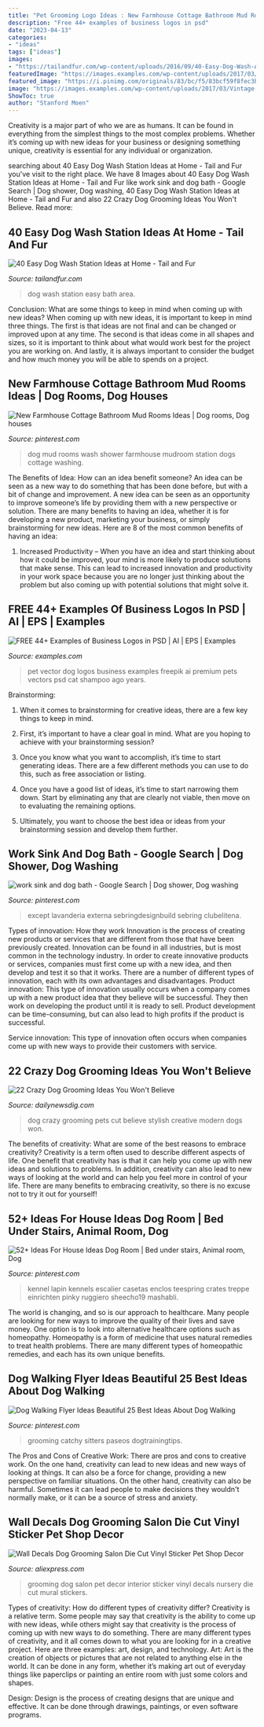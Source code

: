 ```yaml
---
title: "Pet Grooming Logo Ideas : New Farmhouse Cottage Bathroom Mud Rooms Ideas"
description: "Free 44+ examples of business logos in psd"
date: "2023-04-13"
categories:
- "ideas"
tags: ["ideas"]
images:
- "https://tailandfur.com/wp-content/uploads/2016/09/40-Easy-Dog-Wash-Area-Ideas-10.jpg"
featuredImage: "https://images.examples.com/wp-content/uploads/2017/03/Vintage-Pet-Business-Logo.jpg"
featured_image: "https://i.pinimg.com/originals/83/bc/f5/83bcf59f8fec3b9b3841a6a36791b70a.jpg"
image: "https://images.examples.com/wp-content/uploads/2017/03/Vintage-Pet-Business-Logo.jpg"
ShowToc: true
author: "Stanford Moen"
---
```



Creativity is a major part of who we are as humans. It can be found in everything from the simplest things to the most complex problems. Whether it’s coming up with new ideas for your business or designing something unique, creativity is essential for any individual or organization.

	

		
searching about 40 Easy Dog Wash Station Ideas at Home - Tail and Fur you've visit to the right place. We have 8 Images about 40 Easy Dog Wash Station Ideas at Home - Tail and Fur like work sink and dog bath - Google Search | Dog shower, Dog washing, 40 Easy Dog Wash Station Ideas at Home - Tail and Fur and also 22 Crazy Dog Grooming Ideas You Won&#039;t Believe. Read more:
		
    
## 40 Easy Dog Wash Station Ideas At Home - Tail And Fur

<img loading=lazy src="https://tailandfur.com/wp-content/uploads/2016/09/40-Easy-Dog-Wash-Area-Ideas-10.jpg" onerror="this.onerror=null;this.src='https://tse4.mm.bing.net/th?id=OIP.-dWn_VQ7IVCcucjtFwDc4QHaLH&amp;pid=15.1';" alt="40 Easy Dog Wash Station Ideas at Home - Tail and Fur">

_Source: tailandfur.com_

>dog wash station easy bath area. 

	

Conclusion: What are some things to keep in mind when coming up with new ideas?
When coming up with new ideas, it is important to keep in mind three things. The first is that ideas are not final and can be changed or improved upon at any time. The second is that ideas come in all shapes and sizes, so it is important to think about what would work best for the project you are working on. And lastly, it is always important to consider the budget and how much money you will be able to spends on a project.

    
## New Farmhouse Cottage Bathroom Mud Rooms Ideas | Dog Rooms, Dog Houses

<img loading=lazy src="https://i.pinimg.com/originals/f1/c5/f6/f1c5f62624a9580253662db402952a91.jpg" onerror="this.onerror=null;this.src='https://tse3.mm.bing.net/th?id=OIP.OzeZ1_XubmQErhfZiEZmlgAAAA&amp;pid=15.1';" alt="New Farmhouse Cottage Bathroom Mud Rooms Ideas | Dog rooms, Dog houses">

_Source: pinterest.com_

>dog mud rooms wash shower farmhouse mudroom station dogs cottage washing. 

	

The Benefits of Idea: How can an idea benefit someone?
An idea can be seen as a new way to do something that has been done before, but with a bit of change and improvement. A new idea can be seen as an opportunity to improve someone’s life by providing them with a new perspective or solution. There are many benefits to having an idea, whether it is for developing a new product, marketing your business, or simply brainstorming for new ideas. Here are 8 of the most common benefits of having an idea: 
1. Increased Productivity – When you have an idea and start thinking about how it could be improved, your mind is more likely to produce solutions that make sense. This can lead to increased innovation and productivity in your work space because you are no longer just thinking about the problem but also coming up with potential solutions that might solve it. 

    
## FREE 44+ Examples Of Business Logos In PSD | AI | EPS | Examples

<img loading=lazy src="https://images.examples.com/wp-content/uploads/2017/03/Vintage-Pet-Business-Logo.jpg" onerror="this.onerror=null;this.src='https://tse4.mm.bing.net/th?id=OIP.WV9o1nxnPV-31U_OEbKr0QHaG9&amp;pid=15.1';" alt="FREE 44+ Examples of Business Logos in PSD | AI | EPS | Examples">

_Source: examples.com_

>pet vector dog logos business examples freepik ai premium pets vectors psd cat shampoo ago years. 

	

Brainstorming:
1. When it comes to brainstorming for creative ideas, there are a few key things to keep in mind.
2. First, it’s important to have a clear goal in mind. What are you hoping to achieve with your brainstorming session?

3. Once you know what you want to accomplish, it’s time to start generating ideas. There are a few different methods you can use to do this, such as free association or listing.

4. Once you have a good list of ideas, it’s time to start narrowing them down. Start by eliminating any that are clearly not viable, then move on to evaluating the remaining options.

5. Ultimately, you want to choose the best idea or ideas from your brainstorming session and develop them further.

    
## Work Sink And Dog Bath - Google Search | Dog Shower, Dog Washing

<img loading=lazy src="https://i.pinimg.com/originals/db/89/75/db8975198d33ec3766168c3e1b501f2c.png" onerror="this.onerror=null;this.src='https://tse3.mm.bing.net/th?id=OIP.aGDpTgByRwS5iOuZf7VpMAHaFL&amp;pid=15.1';" alt="work sink and dog bath - Google Search | Dog shower, Dog washing">

_Source: pinterest.com_

>except lavanderia externa sebringdesignbuild sebring clubelitena. 

	

Types of innovation: How they work
Innovation is the process of creating new products or services that are different from those that have been previously created. Innovation can be found in all industries, but is most common in the technology industry. In order to create innovative products or services, companies must first come up with a new idea, and then develop and test it so that it works. There are a number of different types of innovation, each with its own advantages and disadvantages. 
Product innovation: This type of innovation usually occurs when a company comes up with a new product idea that they believe will be successful. They then work on developing the product until it is ready to sell. Product development can be time-consuming, but can also lead to high profits if the product is successful. 

Service innovation: This type of innovation often occurs when companies come up with new ways to provide their customers with service.

    
## 22 Crazy Dog Grooming Ideas You Won&#039;t Believe

<img loading=lazy src="http://dailynewsdig.com/wp-content/uploads/2013/06/crazy-dog-grooming-22.jpg" onerror="this.onerror=null;this.src='https://tse2.mm.bing.net/th?id=OIP.v2Qs2wjDkiPOAnzTLL4PiAHaF7&amp;pid=15.1';" alt="22 Crazy Dog Grooming Ideas You Won&#039;t Believe">

_Source: dailynewsdig.com_

>dog crazy grooming pets cut believe stylish creative modern dogs won. 

	

The benefits of creativity: What are some of the best reasons to embrace creativity?
Creativity is a term often used to describe different aspects of life. One benefit that creativity has is that it can help you come up with new ideas and solutions to problems. In addition, creativity can also lead to new ways of looking at the world and can help you feel more in control of your life. There are many benefits to embracing creativity, so there is no excuse not to try it out for yourself!

    
## 52+ Ideas For House Ideas Dog Room | Bed Under Stairs, Animal Room, Dog

<img loading=lazy src="https://i.pinimg.com/originals/83/bc/f5/83bcf59f8fec3b9b3841a6a36791b70a.jpg" onerror="this.onerror=null;this.src='https://tse2.mm.bing.net/th?id=OIP.nKy9FzoLbm_9iL4LEfeb5AAAAA&amp;pid=15.1';" alt="52+ Ideas For House Ideas Dog Room | Bed under stairs, Animal room, Dog">

_Source: pinterest.com_

>kennel lapin kennels escalier casetas enclos teespring crates treppe einrichten pinky ruggiero sheecho19 mashabli. 

	

The world is changing, and so is our approach to healthcare. Many people are looking for new ways to improve the quality of their lives and save money. One option is to look into alternative healthcare options such as homeopathy. Homeopathy is a form of medicine that uses natural remedies to treat health problems. There are many different types of homeopathic remedies, and each has its own unique benefits.

    
## Dog Walking Flyer Ideas Beautiful 25 Best Ideas About Dog Walking

<img loading=lazy src="https://i.pinimg.com/736x/f0/66/26/f066263288e5d8d6f6a3f7c4bbdd04a9.jpg" onerror="this.onerror=null;this.src='https://tse1.mm.bing.net/th?id=OIP.y6oKXniQegmO0IS_jbYH2AHaK9&amp;pid=15.1';" alt="Dog Walking Flyer Ideas Beautiful 25 Best Ideas About Dog Walking">

_Source: pinterest.com_

>grooming catchy sitters paseos dogtrainingtips. 

	

The Pros and Cons of Creative Work:
There are pros and cons to creative work. On the one hand, creativity can lead to new ideas and new ways of looking at things. It can also be a force for change, providing a new perspective on familiar situations. On the other hand, creativity can also be harmful. Sometimes it can lead people to make decisions they wouldn't normally make, or it can be a source of stress and anxiety.

    
## Wall Decals Dog Grooming Salon Die Cut Vinyl Sticker Pet Shop Decor

<img loading=lazy src="https://ae01.alicdn.com/kf/HTB1ZhnrMXXXXXamXpXXq6xXFXXXe/Wall-Decals-Dog-Grooming-Salon-Die-Cut-Vinyl-Sticker-Pet-Shop-Decor-Home-Nursery-Room-Interior.jpg" onerror="this.onerror=null;this.src='https://tse2.mm.bing.net/th?id=OIP.KpsEWr5hhEv8xFQA6o-xGgHaGl&amp;pid=15.1';" alt="Wall Decals Dog Grooming Salon Die Cut Vinyl Sticker Pet Shop Decor">

_Source: aliexpress.com_

>grooming dog salon pet decor interior sticker vinyl decals nursery die cut mural stickers. 

	

Types of creativity: How do different types of creativity differ?
Creativity is a relative term. Some people may say that creativity is the ability to come up with new ideas, while others might say that creativity is the process of coming up with new ways to do something. There are many different types of creativity, and it all comes down to what you are looking for in a creative project. Here are three examples: art, design, and technology.
Art: Art is the creation of objects or pictures that are not related to anything else in the world. It can be done in any form, whether it’s making art out of everyday things like paperclips or painting an entire room with just some colors and shapes.

Design: Design is the process of creating designs that are unique and effective. It can be done through drawings, paintings, or even software programs.

